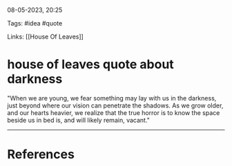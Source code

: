08-05-2023, 20:25

Tags: #idea #quote

Links: [[House Of Leaves]]

# house of leaves quote about darkness


"When we are young, we fear something may lay with us in the darkness, just beyond where our vision can penetrate the shadows. As we grow older, and our hearts heavier, we realize that the true horror is to know the space beside us in bed is, and will likely remain, vacant."


---
# References
